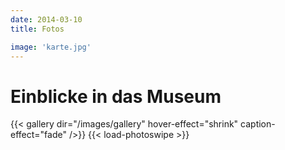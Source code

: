 ```yaml
---
date: 2014-03-10
title: Fotos

image: 'karte.jpg'
---
```


# Einblicke in das Museum
{{< gallery dir="/images/gallery" hover-effect="shrink" caption-effect="fade" />}} {{< load-photoswipe >}}
